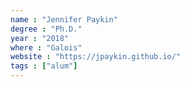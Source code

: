 ```yaml
---
name : "Jennifer Paykin"
degree : "Ph.D."
year : "2018"
where : "Galois"
website : "https://jpaykin.github.io/"
tags : ["alum"]
---
```


